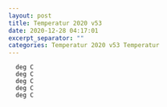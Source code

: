 ```yaml
---
layout: post
title: Temperatur 2020 v53
date: 2020-12-28 04:17:01
excerpt_separator: ""
categories: Temperatur 2020 v53 Temperatur
---
```

```
  deg C
  deg C
  deg C
  deg C
  deg C
```
